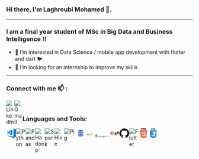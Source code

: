 ### Hi there, I'm Laghroubi Mohamed 👋.
---
### I am a final year student of MSc in Big Data and Business Intelligence !!

- 👀 I’m interested in Data Science / mobile app development with flutter and dart 🐦
- 👯 I’m looking for an internship to improve my skills

---

###   Connect with me 📫 :

[<img align="left" alt="LinkedIn" width="22px" src="https://cdn.worldvectorlogo.com/logos/linkedin-icon.svg" />][linkedin]
[<img align="left" alt="Gmail" width="22px" src="https://cdn.worldvectorlogo.com/logos/official-gmail-icon-2020-.svg" />][Gmail]

</br>

### Languages and Tools:

<img align="left" alt="Visual Studio Code" width="26px" src="https://raw.githubusercontent.com/github/explore/80688e429a7d4ef2fca1e82350fe8e3517d3494d/topics/visual-studio-code/visual-studio-code.png" />
<img align="left" alt="Python" width="26px" src="https://cdn.worldvectorlogo.com/logos/python-5.svg" />
<img align="left" alt="Pandas" width="26px" src="https://upload.wikimedia.org/wikipedia/commons/2/22/Pandas_mark.svg" />
<img align="left" alt="Hadoop" width="26px" src="https://cdn.worldvectorlogo.com/logos/hadoop.svg" />


<img align="left" alt="Spark" width="26px" src="https://cdn.worldvectorlogo.com/logos/apache-spark-5.svg" />

<img align="left" alt="Hive" width="26px" src="https://upload.wikimedia.org/wikipedia/commons/b/bb/Apache_Hive_logo.svg" />
<img align="left" alt="Pig" width="32px" src="https://upload.wikimedia.org/wikipedia/en/b/bc/Apache_Pig_Logo.svg" />
<img align="left" alt="SQL" width="26px" src="https://raw.githubusercontent.com/github/explore/80688e429a7d4ef2fca1e82350fe8e3517d3494d/topics/sql/sql.png" />
<img align="left" alt="MySQL" width="26px" src="https://raw.githubusercontent.com/github/explore/80688e429a7d4ef2fca1e82350fe8e3517d3494d/topics/mysql/mysql.png"/>
<img align="left" alt="MongoDB" width="40px" src="https://raw.githubusercontent.com/github/explore/80688e429a7d4ef2fca1e82350fe8e3517d3494d/topics/mongodb/mongodb.png" />
<img align="left" alt="Git" width="26px" src="https://raw.githubusercontent.com/github/explore/80688e429a7d4ef2fca1e82350fe8e3517d3494d/topics/git/git.png" />
<img align="left" alt="GitHub" width="26px" src="https://raw.githubusercontent.com/github/explore/78df643247d429f6cc873026c0622819ad797942/topics/github/github.png" />

<img align="left" alt="Flutter" width="26px" src="https://cdn.worldvectorlogo.com/logos/flutter-logo.svg" />


<img align="left" alt="HTML5" width="26px" src="https://raw.githubusercontent.com/github/explore/80688e429a7d4ef2fca1e82350fe8e3517d3494d/topics/html/html.png" />
<img align="left" alt="CSS3" width="26px" src="https://raw.githubusercontent.com/github/explore/80688e429a7d4ef2fca1e82350fe8e3517d3494d/topics/css/css.png" />



[Gmail]: https://mail.google.com/mail/?view=cm&fs=1&to=Laghroubi.mohamed@gmail.com
[linkedin]: https://www.linkedin.com/in/mohamed-laghroubi-5a200b126/
